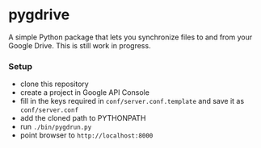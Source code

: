 pygdrive
========

A simple Python package that lets you synchronize files to and from your Google Drive.
This is still work in progress.

### Setup
- clone this repository
- create a project in Google API Console
- fill in the keys required in `conf/server.conf.template` and save it as `conf/server.conf`
- add the cloned path to PYTHONPATH
- run `./bin/pygdrun.py`
- point browser to `http://localhost:8000`

